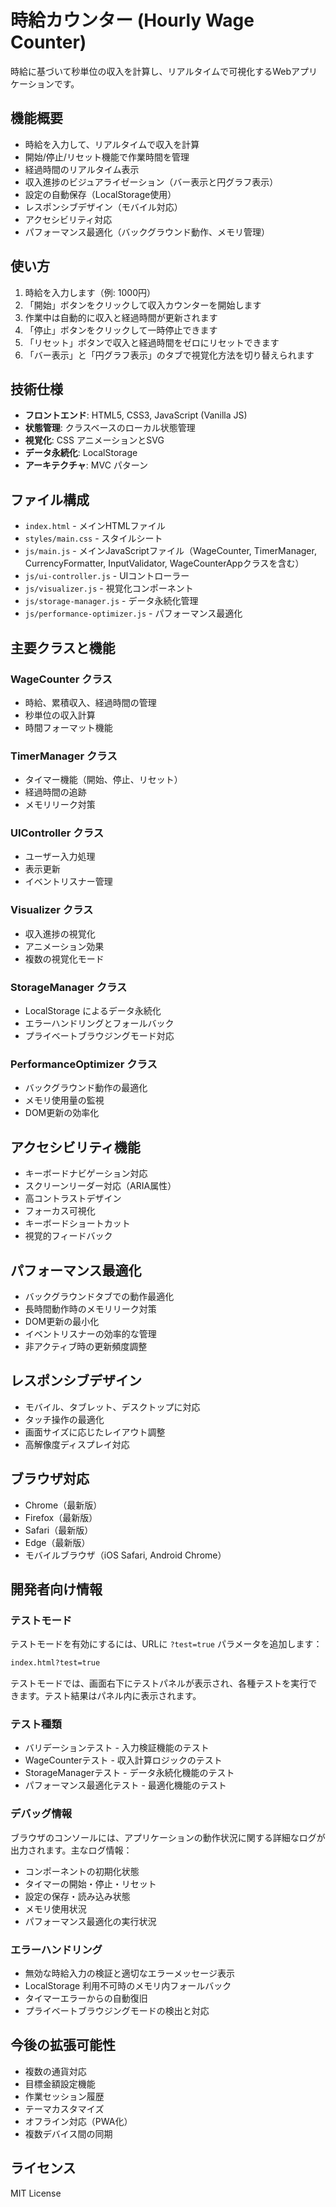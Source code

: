 # 時給カウンター (Hourly Wage Counter)

時給に基づいて秒単位の収入を計算し、リアルタイムで可視化するWebアプリケーションです。

## 機能概要

- 時給を入力して、リアルタイムで収入を計算
- 開始/停止/リセット機能で作業時間を管理
- 経過時間のリアルタイム表示
- 収入進捗のビジュアライゼーション（バー表示と円グラフ表示）
- 設定の自動保存（LocalStorage使用）
- レスポンシブデザイン（モバイル対応）
- アクセシビリティ対応
- パフォーマンス最適化（バックグラウンド動作、メモリ管理）

## 使い方

1. 時給を入力します（例: 1000円）
2. 「開始」ボタンをクリックして収入カウンターを開始します
3. 作業中は自動的に収入と経過時間が更新されます
4. 「停止」ボタンをクリックして一時停止できます
5. 「リセット」ボタンで収入と経過時間をゼロにリセットできます
6. 「バー表示」と「円グラフ表示」のタブで視覚化方法を切り替えられます

## 技術仕様

- **フロントエンド**: HTML5, CSS3, JavaScript (Vanilla JS)
- **状態管理**: クラスベースのローカル状態管理
- **視覚化**: CSS アニメーションとSVG
- **データ永続化**: LocalStorage
- **アーキテクチャ**: MVC パターン

## ファイル構成

- `index.html` - メインHTMLファイル
- `styles/main.css` - スタイルシート
- `js/main.js` - メインJavaScriptファイル（WageCounter, TimerManager, CurrencyFormatter, InputValidator, WageCounterAppクラスを含む）
- `js/ui-controller.js` - UIコントローラー
- `js/visualizer.js` - 視覚化コンポーネント
- `js/storage-manager.js` - データ永続化管理
- `js/performance-optimizer.js` - パフォーマンス最適化

## 主要クラスと機能

### WageCounter クラス
- 時給、累積収入、経過時間の管理
- 秒単位の収入計算
- 時間フォーマット機能

### TimerManager クラス
- タイマー機能（開始、停止、リセット）
- 経過時間の追跡
- メモリリーク対策

### UIController クラス
- ユーザー入力処理
- 表示更新
- イベントリスナー管理

### Visualizer クラス
- 収入進捗の視覚化
- アニメーション効果
- 複数の視覚化モード

### StorageManager クラス
- LocalStorage によるデータ永続化
- エラーハンドリングとフォールバック
- プライベートブラウジングモード対応

### PerformanceOptimizer クラス
- バックグラウンド動作の最適化
- メモリ使用量の監視
- DOM更新の効率化

## アクセシビリティ機能

- キーボードナビゲーション対応
- スクリーンリーダー対応（ARIA属性）
- 高コントラストデザイン
- フォーカス可視化
- キーボードショートカット
- 視覚的フィードバック

## パフォーマンス最適化

- バックグラウンドタブでの動作最適化
- 長時間動作時のメモリリーク対策
- DOM更新の最小化
- イベントリスナーの効率的な管理
- 非アクティブ時の更新頻度調整

## レスポンシブデザイン

- モバイル、タブレット、デスクトップに対応
- タッチ操作の最適化
- 画面サイズに応じたレイアウト調整
- 高解像度ディスプレイ対応

## ブラウザ対応

- Chrome（最新版）
- Firefox（最新版）
- Safari（最新版）
- Edge（最新版）
- モバイルブラウザ（iOS Safari, Android Chrome）

## 開発者向け情報

### テストモード

テストモードを有効にするには、URLに `?test=true` パラメータを追加します：

```html
index.html?test=true
```

テストモードでは、画面右下にテストパネルが表示され、各種テストを実行できます。テスト結果はパネル内に表示されます。

### テスト種類

- バリデーションテスト - 入力検証機能のテスト
- WageCounterテスト - 収入計算ロジックのテスト
- StorageManagerテスト - データ永続化機能のテスト
- パフォーマンス最適化テスト - 最適化機能のテスト

### デバッグ情報

ブラウザのコンソールには、アプリケーションの動作状況に関する詳細なログが出力されます。主なログ情報：

- コンポーネントの初期化状態
- タイマーの開始・停止・リセット
- 設定の保存・読み込み状態
- メモリ使用状況
- パフォーマンス最適化の実行状況

### エラーハンドリング

- 無効な時給入力の検証と適切なエラーメッセージ表示
- LocalStorage 利用不可時のメモリ内フォールバック
- タイマーエラーからの自動復旧
- プライベートブラウジングモードの検出と対応

## 今後の拡張可能性

- 複数の通貨対応
- 目標金額設定機能
- 作業セッション履歴
- テーマカスタマイズ
- オフライン対応（PWA化）
- 複数デバイス間の同期

## ライセンス

MIT License